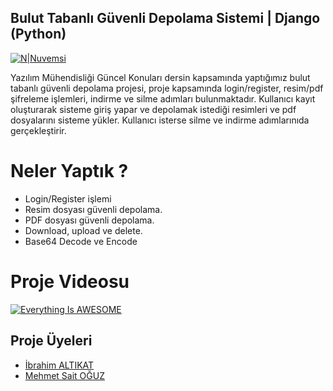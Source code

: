 ## Bulut Tabanlı Güvenli Depolama Sistemi | Django (Python)

[![N|Nuvemsi](https://cdn.pixabay.com/photo/2018/11/28/10/45/cloud-3843352_960_720.jpg)](http://www.kriptarium.com/ymgk.html)

Yazılım Mühendisliği Güncel Konuları dersin kapsamında yaptığımız bulut tabanlı güvenli depolama projesi, proje kapsamında login/register, resim/pdf şifreleme işlemleri, indirme ve silme adımları bulunmaktadır. Kullanıcı kayıt oluşturarak sisteme giriş yapar ve depolamak istediği resimleri ve pdf dosyalarını sisteme yükler. Kullanıcı isterse silme ve indirme adımlarınıda gerçekleştirir. 

# Neler Yaptık ?
  - Login/Register işlemi
  - Resim dosyası güvenli depolama.
  - PDF dosyası güvenli depolama.
  - Download, upload ve delete.
  - Base64 Decode ve Encode
 
# Proje Videosu
[![Everything Is AWESOME](https://img.youtube.com/vi/flsLczYCgoE/0.jpg)](https://youtu.be/ZdImLXfy-0g)

## Proje Üyeleri
* [İbrahim ALTIKAT](https://github.com/ialtikat)
* [Mehmet Sait OĞUZ](https://github.com/msoguz44) 


